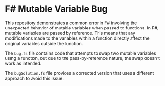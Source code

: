 # F# Mutable Variable Bug

This repository demonstrates a common error in F# involving the unexpected behavior of mutable variables when passed to functions.  In F#, mutable variables are passed by reference. This means that any modifications made to the variables within a function directly affect the original variables outside the function.

The `bug.fs` file contains code that attempts to swap two mutable variables using a function, but due to the pass-by-reference nature, the swap doesn't work as intended.

The `bugSolution.fs` file provides a corrected version that uses a different approach to avoid this issue.